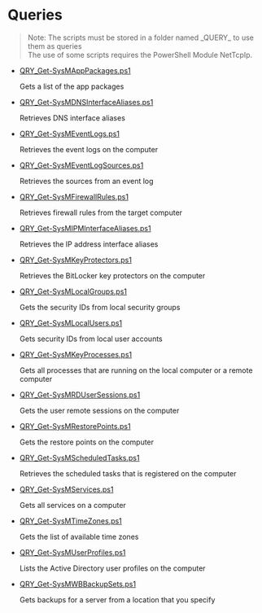# Queries

> Note: The scripts must be stored in a folder named \_QUERY_ to use them as queries
<br>The use of some scripts requires the PowerShell Module NetTcpIp.

+ [QRY_Get-SysMAppPackages.ps1](./QRY_Get-SysMAppPackages.ps1)

  Gets a list of the app packages
  
+ [QRY_Get-SysMDNSInterfaceAliases.ps1](./QRY_Get-SysMDNSInterfaceAliases.ps1)

  Retrieves DNS interface aliases

+ [QRY_Get-SysMEventLogs.ps1](./QRY_Get-SysMEventLogs.ps1)

  Retrieves the event logs on the computer

+ [QRY_Get-SysMEventLogSources.ps1](./QRY_Get-SysMEventLogSources.ps1)

  Retrieves the sources from an event log

+ [QRY_Get-SysMFirewallRules.ps1](./QRY_Get-SysMFirewallRules.ps1)

  Retrieves firewall rules from the target computer

+ [QRY_Get-SysMIPMInterfaceAliases.ps1](./QRY_Get-SysMIPMInterfaceAliases.ps1)

  Retrieves the IP address interface aliases  

+ [QRY_Get-SysMKeyProtectors.ps1](./QRY_Get-SysMKeyProtectors.ps1)

  Retrieves the BitLocker key protectors on the computer

+ [QRY_Get-SysMLocalGroups.ps1](.QRY_Get-SysMLocalGroups.ps1)

  Gets the security IDs from local security groups

+ [QRY_Get-SysMLocalUsers.ps1](./QRY_Get-SysMLocalUsers.ps1)

  Gets security IDs from local user accounts

+ [QRY_Get-SysMKeyProcesses.ps1](./QRY_Get-SysMKeyProcesses.ps1)

  Gets all processes that are running on the local computer or a remote computer

+ [QRY_Get-SysMRDUserSessions.ps1](./QRY_Get-SysMRDUserSessions.ps1)

  Gets the user remote sessions on the computer

+ [QRY_Get-SysMRestorePoints.ps1](./QRY_Get-SysMRestorePoints.ps1)

  Gets the restore points on the computer

+ [QRY_Get-SysMScheduledTasks.ps1](./QRY_Get-SysMScheduledTasks.ps1)

  Retrieves the scheduled tasks that is registered on the computer

+ [QRY_Get-SysMServices.ps1](./QRY_Get-SysMServices.ps1)

  Gets all services on a computer

+ [QRY_Get-SysMTimeZones.ps1](./QRY_Get-SysMTimeZones.ps1)

  Gets the list of available time zones

+ [QRY_Get-SysMUserProfiles.ps1](./QRY_Get-SysMUserProfiles.ps1)

  Lists the Active Directory user profiles on the computer

+ [QRY_Get-SysMWBBackupSets.ps1](./QRY_Get-SysMWBBackupSets.ps1)

  Gets backups for a server from a location that you specify